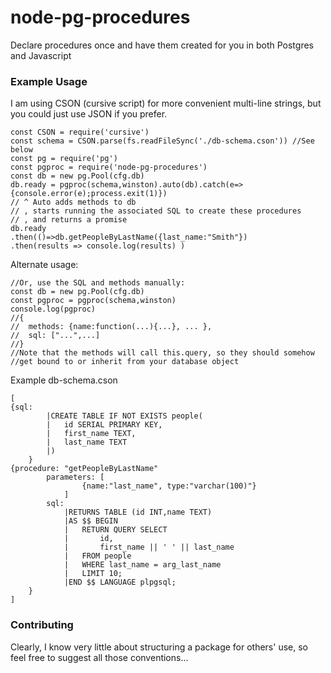 # node-pg-procedures
Declare procedures once and have them created for you in both Postgres and Javascript


### Example Usage
I am using CSON (cursive script) for more convenient multi-line strings, but you could just use JSON if you prefer.

```
const CSON = require('cursive')
const schema = CSON.parse(fs.readFileSync('./db-schema.cson')) //See below
const pg = require('pg')
const pgproc = require('node-pg-procedures')
const db = new pg.Pool(cfg.db)
db.ready = pgproc(schema,winston).auto(db).catch(e=>{console.error(e);process.exit(1)})
// ^ Auto adds methods to db
// , starts running the associated SQL to create these procedures
// , and returns a promise
db.ready
.then(()=>db.getPeopleByLastName({last_name:"Smith"})
.then(results => console.log(results) )
```

Alternate usage:
```
//Or, use the SQL and methods manually:
const db = new pg.Pool(cfg.db)
const pgproc = pgproc(schema,winston)
console.log(pgproc)
//{
//  methods: {name:function(...){...}, ... },
//  sql: ["...",...]
//}
//Note that the methods will call this.query, so they should somehow
//get bound to or inherit from your database object
```

Example db-schema.cson
```
[
{sql:
		|CREATE TABLE IF NOT EXISTS people(
		|	id SERIAL PRIMARY KEY,
		|	first_name TEXT,
		|	last_name TEXT
		|)
	}
{procedure: "getPeopleByLastName"
		parameters: [
				{name:"last_name", type:"varchar(100)"}
			]
		sql:
			|RETURNS TABLE (id INT,name TEXT)
			|AS $$ BEGIN
			|	RETURN QUERY SELECT
			|		id,
			|		first_name || ' ' || last_name
			|	FROM people
			|	WHERE last_name = arg_last_name
			|	LIMIT 10;
			|END $$ LANGUAGE plpgsql;
	}
]
```

### Contributing

Clearly, I know very little about structuring a package for others' use, so feel free to suggest all those conventions...

